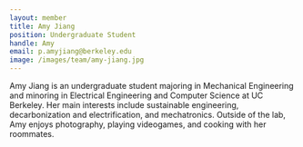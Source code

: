 ```yaml
---
layout: member
title: Amy Jiang
position: Undergraduate Student
handle: Amy
email: p.amyjiang@berkeley.edu
image: /images/team/amy-jiang.jpg
---
```


Amy Jiang is an undergraduate student majoring in Mechanical Engineering and minoring in Electrical Engineering and Computer Science at UC Berkeley. Her main interests include sustainable engineering, decarbonization and electrification, and mechatronics. Outside of the lab, Amy enjoys photography, playing videogames, and cooking with her roommates.
